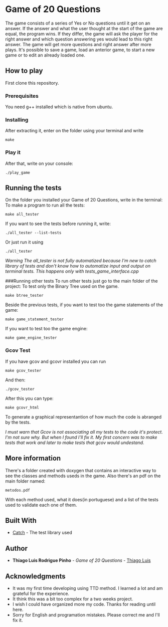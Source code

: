 # Game of 20 Questions


The game consists of a series of Yes or No questions until it get on an answer. If the answer and what the user thought at the start of the game are equal, the program wins. If they differ, the game will ask the player for the right answer and which question answering yes would lead to this right answer. 
The game will get more questions and right answer after more plays.
It's possible to save a game, load an anterior game, to start a new game or to edit an already loaded one.


## How to play

First clone this repository. 

### Prerequisites

You need g++ installed which is native from ubuntu. 


### Installing

After extracting it, enter on the folder using your terminal and write 
```
make
```

### Play it
After that, write on your console:
```
./play_game
```

## Running the tests

On the folder you installed your Game of 20 Questions, write in the terminal:
To make a program to run all the tests:
```
make all_tester
```
If you want to see the tests before running it, write:
```
./all_tester --list-tests
```
Or just run it using
```
./all_tester 
```
*Warning
    The all_tester is not fully automatized because I'm new to catch library of tests and don't know how to automatize input and output on terminal tests.
    This happens only with tests_game_interface.cpp*

###Running other tests
To run other tests just go to the main folder of the project:
To test only the Binary Tree used on the game.
```
make btree_tester
```

Beside the previous tests, if you want to test too the game statements of the game:
```
make game_statement_tester
```

If you want to test too the game engine:
```
make game_engine_tester
```

### Gcov Test
If you have gcov and gcovr installed you can run
```
make gcov_tester
```
And then:
```
./gcov_tester
```
After this you can type:
```
make gcovr_html
```
To generate a graphical representantion of how much the code is abranged by the tests.

*I must warn that Gcov is not associating all my tests to the code it's protect. I'm not sure why. But when I found I'll fix it. My first concern was to make tests that work and later to make tests that gcov would undestand.*

## More information
There's a folder created with doxygen that contains an interactive way to see the classes and methods useds in the game.
Also there's an pdf on the main folder named:
```
metodos.pdf
```
With each method used, what it does(in portuguese) and a list of the tests used to validate each one of them.
## Built With

* [Catch](http://catch-lib.net/) - The test library used

## Author

* **Thiago Luis Rodrigue Pinho** - *Game of 20 Questions* - [Thiago Luis](https://github.com/thiagolrpinho)



## Acknowledgments

* It was my first time developing using TTD method. I learned a lot and am grateful for 
the experience. 
* It think this was a bit too complex for a two weeks project. 
* I wish I could have organized more my code. Thanks for reading until here.
* Sorry for English and programation mistakes. Please correct me and I'll fix it.

